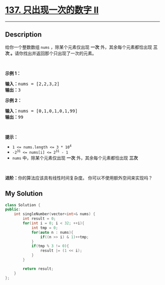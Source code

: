 # [137. 只出现一次的数字 II](https://leetcode-cn.com/problems/single-number-ii/)

---

## Description

<section>
<p>给你一个整数数组&nbsp;<code>nums</code> ，除某个元素仅出现 <strong>一次</strong> 外，其余每个元素都恰出现 <strong>三次 。</strong>请你找出并返回那个只出现了一次的元素。</p>
<p>&nbsp;</p>
<p><strong>示例 1：</strong></p>
<pre><strong>输入：</strong>nums = [2,2,3,2]
<strong>输出：</strong>3
</pre>
<p><strong>示例 2：</strong></p>
<pre><strong>输入：</strong>nums = [0,1,0,1,0,1,99]
<strong>输出：</strong>99
</pre>
<p>&nbsp;</p>
<p><strong>提示：</strong></p>
<ul>
	<li><code>1 &lt;= nums.length &lt;= 3 * 10<sup>4</sup></code></li>
	<li><code>-2<sup>31</sup> &lt;= nums[i] &lt;= 2<sup>31</sup> - 1</code></li>
	<li><code>nums</code> 中，除某个元素仅出现 <strong>一次</strong> 外，其余每个元素都恰出现 <strong>三次</strong></li>
</ul>
<p>&nbsp;</p>
<p><strong>进阶：</strong>你的算法应该具有线性时间复杂度。 你可以不使用额外空间来实现吗？</p>
</section>


## My Solution

```cpp
class Solution {
public:
    int singleNumber(vector<int>& nums) {
        int result = 0;
        for(int i = 0; i < 32; ++i){
            int tmp = 0;
            for(auto n : nums){
                if((n >> i) & 1)++tmp;        
            }
            if(tmp % 3 != 0){
                result |= (1 << i);
            }
        }

        return result;
    }
};
```